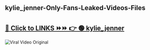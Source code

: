 
 ## kylie_jenner-Only-Fans-Leaked-Videos-Files

# <h2><a href="https://mediaupload.pro?kylie_jenner">🔗 Click to LINKS ⏩⏩ 👉 🟢 kylie_jenner </a></h2>

<a href="https://mediaupload.pro?kylie_jenner" rel="nofollow" data-target="animated-image.originalLink"><img src="https://i.ibb.co.com/xMMVF88/686577567.gif" alt="Viral Video Original" style="max-width: 100%; display: inline-block;" data-target="animated-image.originalImage"></a>